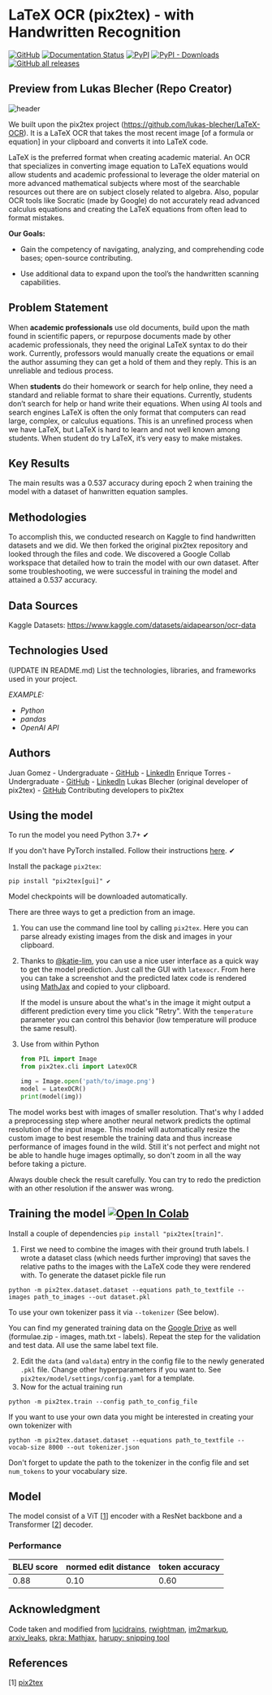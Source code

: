 # LaTeX OCR (pix2tex) - with Handwritten Recognition

[![GitHub](https://img.shields.io/github/license/lukas-blecher/LaTeX-OCR)](https://github.com/lukas-blecher/LaTeX-OCR) [![Documentation Status](https://readthedocs.org/projects/pix2tex/badge/?version=latest)](https://pix2tex.readthedocs.io/en/latest/?badge=latest) [![PyPI](https://img.shields.io/pypi/v/pix2tex?logo=pypi)](https://pypi.org/project/pix2tex) [![PyPI - Downloads](https://img.shields.io/pypi/dm/pix2tex?logo=pypi)](https://pypi.org/project/pix2tex) [![GitHub all releases](https://img.shields.io/github/downloads/lukas-blecher/LaTeX-OCR/total?color=blue&logo=github)](https://github.com/lukas-blecher/LaTeX-OCR/releases) 


## Preview from Lukas Blecher (Repo Creator)

![header](https://user-images.githubusercontent.com/55287601/109183599-69431f00-778e-11eb-9809-d42b9451e018.png)


We built upon the pix2tex project (https://github.com/lukas-blecher/LaTeX-OCR). It is a LaTeX OCR that takes the most recent image [of a formula or equation] in your clipboard and converts it into LaTeX code.

LaTeX is the preferred format when creating academic material. An OCR that specializes in converting image equation to LaTeX equations would allow students and academic professional to leverage the older material on more advanced mathematical subjects where most of the searchable resources out there are on subject closely related to algebra. Also, popular OCR tools like Socratic (made by Google) do not accurately read advanced calculus equations and creating the LaTeX equations from often lead to format mistakes.

**Our Goals:**

- Gain the competency of navigating, analyzing, and comprehending code bases; open-source contributing.

- Use additional data to expand upon the tool’s the handwritten scanning capabilities.


## Problem Statement <!--- do not change this line -->

When **academic professionals** use old documents, build upon the math found in scientific papers, or repurpose documents made by other academic professionals, they need the original LaTeX syntax to do their work. Currently, professors would manually create the equations or email the author assuming they can get a hold of them and they reply. This is an unreliable and tedious process.

When **students** do their homework or search for help online, they need a standard and reliable format to share their equations. Currently, students don’t search for help or hand write their equations. When using AI tools and search engines LaTeX is often the only format that computers can read large, complex, or calculus equations. This is an unrefined process when we have LaTeX, but LaTeX is hard to learn and not well known among students. When student do try LaTeX, it’s very easy to make mistakes.


## Key Results <!--- do not change this line -->

The main results was a 0.537 accuracy during epoch 2 when training the model with a dataset of hanwritten equation samples.


## Methodologies <!--- do not change this line -->

To accomplish this, we conducted research on Kaggle to find handwritten datasets and we did. We then forked the original pix2tex repository and looked through the files and code. We discovered a Google Collab workspace that detailed how to train the model with our own dataset. After some troubleshooting, we were successful in training the model and attained a 0.537 accuracy.


## Data Sources 

Kaggle Datasets: https://www.kaggle.com/datasets/aidapearson/ocr-data


## Technologies Used <!--- do not change this line -->

(UPDATE IN README.md)
List the technologies, libraries, and frameworks used in your project.

*EXAMPLE:*
- *Python*
- *pandas*
- *OpenAI API*


## Authors <!--- do not change this line -->

Juan Gomez - Undergraduate - [GitHub](https://github.com/6uan) - [LinkedIn](https://www.linkedin.com/in/j-gomez-/)
Enrique Torres - Undergraduate - [GitHub](https://github.com/EnriqueTMT) - [LinkedIn](https://www.linkedin.com/in/tenrique/)
Lukas Blecher (original developer of pix2tex) - [GitHub](https://github.com/lukas-blecher)
Contributing developers to pix2tex


## Using the model
To run the model you need Python 3.7+ ✔

If you don't have PyTorch installed. Follow their instructions [here](https://pytorch.org/get-started/locally/). ✔

Install the package `pix2tex`: 

```
pip install "pix2tex[gui]" ✔
```

Model checkpoints will be downloaded automatically.

There are three ways to get a prediction from an image. 
1. You can use the command line tool by calling `pix2tex`. Here you can parse already existing images from the disk and images in your clipboard.

2. Thanks to [@katie-lim](https://github.com/katie-lim), you can use a nice user interface as a quick way to get the model prediction. Just call the GUI with `latexocr`. From here you can take a screenshot and the predicted latex code is rendered using [MathJax](https://www.mathjax.org/) and copied to your clipboard.

    If the model is unsure about the what's in the image it might output a different prediction every time you click "Retry". With the `temperature` parameter you can control this behavior (low temperature will produce the same result).

3. Use from within Python
    ```python
    from PIL import Image
    from pix2tex.cli import LatexOCR
    
    img = Image.open('path/to/image.png')
    model = LatexOCR()
    print(model(img))
    ```

The model works best with images of smaller resolution. That's why I added a preprocessing step where another neural network predicts the optimal resolution of the input image. This model will automatically resize the custom image to best resemble the training data and thus increase performance of images found in the wild. Still it's not perfect and might not be able to handle huge images optimally, so don't zoom in all the way before taking a picture. 

Always double check the result carefully. You can try to redo the prediction with an other resolution if the answer was wrong.

## Training the model [![Open In Colab](https://colab.research.google.com/assets/colab-badge.svg)](https://colab.research.google.com/github/lukas-blecher/LaTeX-OCR/blob/main/notebooks/LaTeX_OCR_training.ipynb)

Install a couple of dependencies `pip install "pix2tex[train]"`.
1. First we need to combine the images with their ground truth labels. I wrote a dataset class (which needs further improving) that saves the relative paths to the images with the LaTeX code they were rendered with. To generate the dataset pickle file run 

```
python -m pix2tex.dataset.dataset --equations path_to_textfile --images path_to_images --out dataset.pkl
```
To use your own tokenizer pass it via `--tokenizer` (See below).

You can find my generated training data on the [Google Drive](https://drive.google.com/drive/folders/13CA4vAmOmD_I_dSbvLp-Lf0s6KiaNfuO) as well (formulae.zip - images, math.txt - labels). Repeat the step for the validation and test data. All use the same label text file.

2. Edit the `data` (and `valdata`) entry in the config file to the newly generated `.pkl` file. Change other hyperparameters if you want to. See `pix2tex/model/settings/config.yaml` for a template.
3. Now for the actual training run 
```
python -m pix2tex.train --config path_to_config_file
```

If you want to use your own data you might be interested in creating your own tokenizer with
```
python -m pix2tex.dataset.dataset --equations path_to_textfile --vocab-size 8000 --out tokenizer.json
```
Don't forget to update the path to the tokenizer in the config file and set `num_tokens` to your vocabulary size.

## Model
The model consist of a ViT [[1](#References)] encoder with a ResNet backbone and a Transformer [[2](#References)] decoder.

### Performance
| BLEU score | normed edit distance | token accuracy |
| ---------- | -------------------- | -------------- |
| 0.88       | 0.10                 | 0.60           |


## Acknowledgment
Code taken and modified from [lucidrains](https://github.com/lucidrains), [rwightman](https://github.com/rwightman/pytorch-image-models), [im2markup](https://github.com/harvardnlp/im2markup), [arxiv_leaks](https://github.com/soskek/arxiv_leaks), [pkra: Mathjax](https://github.com/pkra/MathJax-single-file), [harupy: snipping tool](https://github.com/harupy/snipping-tool)

## References
[1] [pix2tex](https://github.com/lukas-blecher/LaTeX-OCR)


